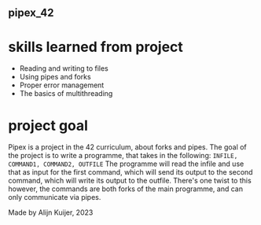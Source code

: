## pipex_42

# skills learned from project
- Reading and writing to files
- Using pipes and forks
- Proper error management
- The basics of multithreading

# project goal
Pipex is a project in the 42 curriculum, about forks and pipes.
The goal of the project is to write a programme, that takes in the following: `INFILE, COMMAND1, COMMAND2, OUTFILE`
The programme will read the infile and use that as input for the first command,
which will send its output to the second command, which will write its output to the outfile.
There's one twist to this however, the commands are both forks of the main programme, and can only communicate via pipes.

Made by Alijn Kuijer, 2023
